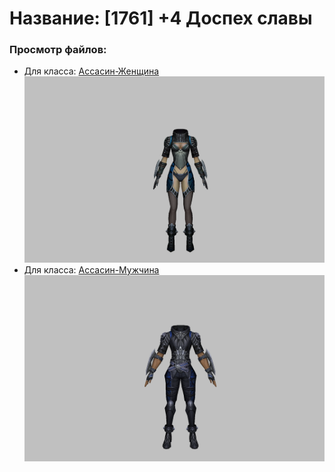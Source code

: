 # Название: [1761] +4 Доспех славы

### Просмотр файлов:
- Для класса: [Ассасин-Женщина](Ассасин-Женщина)
![p070019.png](Ассасин-Женщина/p070019.png)
- Для класса: [Ассасин-Мужчина](Ассасин-Мужчина)
![p060019.png](Ассасин-Мужчина/p060019.png)
